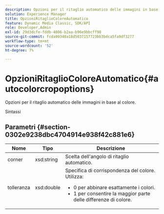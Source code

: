 ```yaml
---
description: Opzioni per il ritaglio automatico delle immagini in base al colore.
solution: Experience Manager
title: OpzioniRitaglioColoreAutomatico
feature: Dynamic Media Classic, SDK/API
role: Developer,Admin
exl-id: 29d3dcfe-fddb-4806-b2aa-b96e9bbcff98
source-git-commit: fcda99340a18d5037157723bb3bdca5fa9df3277
workflow-type: tm+mt
source-wordcount: '52'
ht-degree: 7%

---
```


# OpzioniRitaglioColoreAutomatico{#autocolorcropoptions}

Opzioni per il ritaglio automatico delle immagini in base al colore.

Sintassi

## Parametri {#section-0302e9238dbc4704914e938f42c881e6}

<table id="table_F6A0DBA37F704C2097C617A0A6767566"> 
 <thead> 
  <tr> 
   <th colname="col1" class="entry"> Nome </th> 
   <th colname="col2" class="entry"> Tipo </th> 
   <th colname="col3" class="entry"> Descrizione </th> 
  </tr> 
 </thead>
 <tbody> 
  <tr> 
   <td colname="col1"> <span class="codeph"> <span class="varname"> corner</span> </span> </td> 
   <td colname="col2"> <span class="codeph"> xsd:string</span> </td> 
   <td colname="col3"> Scelta dell'angolo di ritaglio automatico. </td> 
  </tr> 
  <tr> 
   <td colname="col1"> <span class="codeph"> <span class="varname"> tolleranza</span> </span> </td> 
   <td colname="col2"> <span class="codeph"> xsd:double</span> </td> 
   <td colname="col3">Specifica di corrispondenza del colore. Utilizza: 
    <ul id="ul_FE5423B857AE43FCBA7A9AEA76C754CC">
     <li id="li_01E3BD0AB8DA4C408B47CB02B269404A">0 per abbinare esattamente i colori. </li>
     <li id="li_FCE21384265D4ECE9C0D785F1BB32C3A">1 per consentire la maggior parte delle differenze di colore. </li>
    </ul></td> 
  </tr> 
 </tbody> 
</table>
